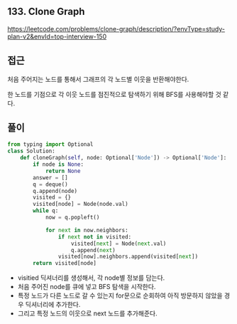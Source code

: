 ## 133. Clone Graph

https://leetcode.com/problems/clone-graph/description/?envType=study-plan-v2&envId=top-interview-150

## 접근

처음 주어지는 노드를 통해서 그래프의 각 노드별 이웃을 반환해야한다.

한 노드를 기점으로 각 이웃 노드를 점진적으로 탐색하기 위해 BFS를 사용해야할 것 같다.

## 풀이

``````python
from typing import Optional
class Solution:
    def cloneGraph(self, node: Optional['Node']) -> Optional['Node']:
        if node is None:
            return None
        answer = []
        q = deque()
        q.append(node)
        visited = {}
        visited[node] = Node(node.val)
        while q:
            now = q.popleft()

            for next in now.neighbors:
                if next not in visited:
                    visited[next] = Node(next.val)
                    q.append(next)
                visited[now].neighbors.append(visited[next])
        return visited[node]
``````

- visitied 딕셔너리를 생성해서, 각 node별 정보를 담는다.
- 처음 주어진 node를 큐에 넣고 BFS 탐색을 시작한다.
- 특정 노드가 다른 노드로 갈 수 있는지 for문으로 순회하여 아직 방문하지 않았을 경우 딕셔너리에 추가한다.
- 그리고 특정 노드의 이웃으로 next 노드를 추가해준다.
